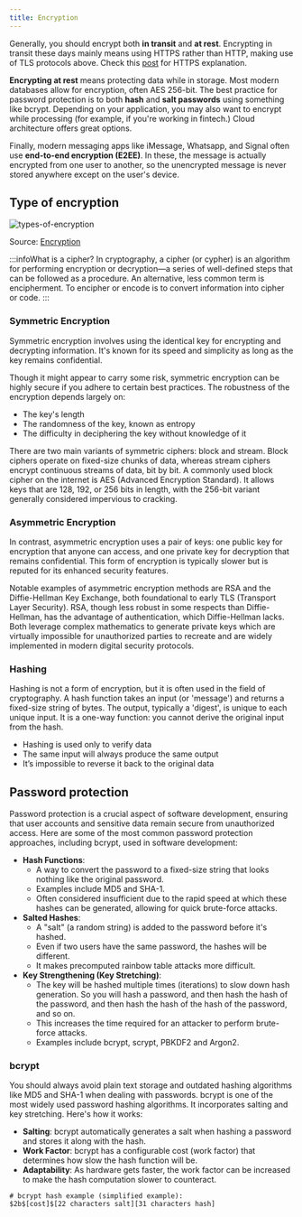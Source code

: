 ```yaml
---
title: Encryption
---
```


Generally, you should encrypt both **in transit** and **at rest**. Encrypting in transit these days mainly means using HTTPS rather than HTTP, making use of TLS protocols above. Check this [post](/aws/networking/fundamental/protocols/http-https/) for HTTPS explanation.

**Encrypting at rest** means protecting data while in storage. Most modern databases allow for encryption, often AES 256-bit. The best practice for password protection is to both **hash** and **salt passwords** using something like bcrypt. Depending on your application, you may also want to encrypt while processing (for example, if you're working in fintech.) Cloud architecture offers great options.

Finally, modern messaging apps like iMessage, Whatsapp, and Signal often use **end-to-end encryption (E2EE)**. In these, the message is actually encrypted from one user to another, so the unencrypted message is never stored anywhere except on the user's device.

## Type of encryption

![types-of-encryption](/img/software-development/system-design/security/types-of-encryption.jpg)

Source: [Encryption](https://computer-trickster.blogspot.com/2015/11/encryption.html)

:::infoWhat is a cipher?
In cryptography, a cipher (or cypher) is an algorithm for performing encryption or decryption—a series of well-defined steps that can be followed as a procedure. An alternative, less common term is encipherment. To encipher or encode is to convert information into cipher or code.
:::

### Symmetric Encryption

Symmetric encryption involves using the identical key for encrypting and decrypting information. It's known for its speed and simplicity as long as the key remains confidential.

Though it might appear to carry some risk, symmetric encryption can be highly secure if you adhere to certain best practices. The robustness of the encryption depends largely on:

- The key's length
- The randomness of the key, known as entropy
- The difficulty in deciphering the key without knowledge of it

There are two main variants of symmetric ciphers: block and stream. Block ciphers operate on fixed-size chunks of data, whereas stream ciphers encrypt continuous streams of data, bit by bit. A commonly used block cipher on the internet is AES (Advanced Encryption Standard). It allows keys that are 128, 192, or 256 bits in length, with the 256-bit variant generally considered impervious to cracking.

### Asymmetric Encryption

In contrast, asymmetric encryption uses a pair of keys: one public key for encryption that anyone can access, and one private key for decryption that remains confidential. This form of encryption is typically slower but is reputed for its enhanced security features.

Notable examples of asymmetric encryption methods are RSA and the Diffie-Hellman Key Exchange, both foundational to early TLS (Transport Layer Security). RSA, though less robust in some respects than Diffie-Hellman, has the advantage of authentication, which Diffie-Hellman lacks. Both leverage complex mathematics to generate private keys which are virtually impossible for unauthorized parties to recreate and are widely implemented in modern digital security protocols.


### Hashing

Hashing is not a form of encryption, but it is often used in the field of cryptography. A hash function takes an input (or 'message') and returns a fixed-size string of bytes. The output, typically a 'digest', is unique to each unique input. It is a one-way function: you cannot derive the original input from the hash.

- Hashing is used only to verify data
- The same input will always produce the same output
- It’s impossible to reverse it back to the original data

## Password protection

Password protection is a crucial aspect of software development, ensuring that user accounts and sensitive data remain secure from unauthorized access. Here are some of the most common password protection approaches, including bcrypt, used in software development:

- **Hash Functions**:
    - A way to convert the password to a fixed-size string that looks nothing like the original password.
    - Examples include MD5 and SHA-1.
    - Often considered insufficient due to the rapid speed at which these hashes can be generated, allowing for quick brute-force attacks.
- **Salted Hashes**:
    - A "salt" (a random string) is added to the password before it's hashed.
    - Even if two users have the same password, the hashes will be different.
    - It makes precomputed rainbow table attacks more difficult.
- **Key Strengthening (Key Stretching)**:
    - The key will be hashed multiple times (iterations) to slow down hash generation. So you will hash a password, and then hash the hash of the password, and then hash the hash of the hash of the password, and so on. 
    - This increases the time required for an attacker to perform brute-force attacks.
    - Examples include bcrypt, scrypt, PBKDF2 and Argon2.

### bcrypt

You should always avoid plain text storage and outdated hashing algorithms like MD5 and SHA-1 when dealing with passwords. bcrypt is one of the most widely used password hashing algorithms. It incorporates salting and key stretching. Here's how it works:

- **Salting**: bcrypt automatically generates a salt when hashing a password and stores it along with the hash.
- **Work Factor**: bcrypt has a configurable cost (work factor) that determines how slow the hash function will be.
- **Adaptability**: As hardware gets faster, the work factor can be increased to make the hash computation slower to counteract.

```
# bcrypt hash example (simplified example):
$2b$[cost]$[22 characters salt][31 characters hash]
```

